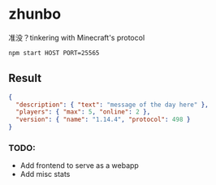 # zhunbo
准没？tinkering with Minecraft's protocol

```sh
npm start HOST PORT=25565
```

## Result

```json
{
  "description": { "text": "message of the day here" },
  "players": { "max": 5, "online": 2 },
  "version": { "name": "1.14.4", "protocol": 498 }
}
```

### TODO:
- Add frontend to serve as a webapp
- Add misc stats

